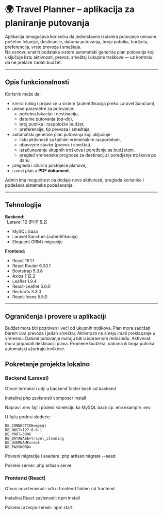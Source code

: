 # 🌍 Travel Planner – aplikacija za planiranje putovanja

Aplikacija omogućava korisniku da jednostavno isplanira putovanje unosom početne lokacije, destinacije, datuma putovanja, broja putnika, budžeta, preferencija, vrste prevoza i smeštaja.  
Na osnovu unetih podataka sistem automatski generiše plan putovanja koji uključuje listu aktivnosti, prevoz, smeštaj i ukupne troškove — uz kontrolu da ne prelaze zadati budžet.

---

## Opis funkcionalnosti

Korisnik može da:

-   kreira nalog i prijavi se u sistem (autentifikacija preko Laravel Sanctum),
-   unese parametre za putovanje:
    -   početnu lokaciju i destinaciju,
    -   datume putovanja (od–do),
    -   broj putnika i raspoloživi budžet,
    -   preferencije, tip prevoza i smeštaja,
-   automatski generiše plan putovanja koji uključuje:
    -   listu aktivnosti sa tačnim vremenskim rasporedom,
    -   obavezne stavke (prevoz i smeštaj),
    -   izračunavanje ukupnih troškova i poređenje sa budžetom,
    -   pregled vremenske prognoze za destinaciju i poredjenje troškova po danu
-   pregleda i ažurira postojeće planove,
-   izvozi plan u **PDF dokument**.

Admin ima mogućnost da dodaje nove aktivnosti, pregleda korisnike i podešava sistemska podešavanja.

---

## Tehnologije

**Backend:**  
-Laravel 12 (PHP 8.2)

-   MySQL baza
-   Laravel Sanctum (autentifikacija)
-   Eloquent ORM i migracije

**Frontend:**

-   React 19.1.1
-   React Router 6.30.1
-   Bootstrap 5.3.8
-   Axios 1.12.2
-   Leaflet 1.9.4
-   React-Leaflet 5.0.0
-   Recharts 3.3.0
-   React-Icons 5.5.0

---

## Ograničenja i provere u aplikaciji

Budžet mora biti pozitivan i veći od ukupnih troškova.
Plan mora sadržati barem dva prevoza i jedan smeštaj.
Aktivnosti ne smeju imati preklapanje u vremenu.
Datumi putovanja moraju biti u ispravnom redosledu.
Aktivnost mora pripadati destinaciji plana.
Promene budžeta, datuma ili broja putnika automatski ažuriraju troškove.

## Pokretanje projekta lokalno

### Backend (Laravel)

Otvori terminal i udji u backend folder
bash
cd backend

Instaliraj php zavisnosti
composer install

Napravi .env fajl i podesi konekciju ka MySQL bazi:
cp .env.example .env

U fajlu podesi sledeće:

    DB_CONNECTION=mysql
    DB_HOST=127.0.0.1
    DB_PORT=3306
    DB_DATABASE=travel_planning
    DB_USERNAME=root
    DB_PASSWORD=

Pokreni migracije i seedere:
php artisan migrate --seed

Pokreni server:
php artisan serve

### Frontend (React)

Otvori novi terminal i uđi u frontend folder:
cd frontend

Instaliraj React zavisnosti:
npm install

Pokreni razvojni server:
npm start
